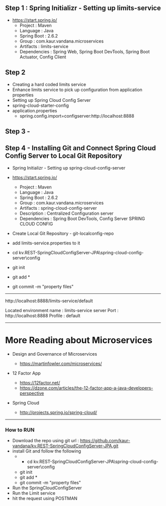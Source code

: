 ## Step 1 : Spring Initializr - Setting up limits-service
- https://start.spring.io/
    - Project : Maven
    - Language : Java
    - Spring Boot : 2.6.2
    - Group : com.kaur.vandana.microservices
    - Artifacts : limits-service
    - Dependencies : Spring Web, Spring Boot DevTools, Spring Boot Actuator, Config Client

## Step 2
- Creating a hard coded limits service
- Enhance limits service to pick up configuration from application properties
- Setting up Spring Cloud Config Server
- <artifactId>spring-cloud-starter-config</artifactId>
- application.properties
    - spring.config.import=configserver:http://localhost:8888

## Step 3 -

## Step 4 - Installing Git and Connect Spring Cloud Config Server to Local Git Repository
- Spring Initializr - Setting up spring-cloud-config-server
- https://start.spring.io/
    - Project : Maven
    - Language : Java
    - Spring Boot : 2.6.2
    - Group : com.kaur.vandana.microservices
    - Artifacts : spring-cloud-config-server
    - Description : Centralized Configuration server
    - Dependencies : Spring Boot DevTools, Config Server SPRING CLOUD CONFIG

- Create Local Git Repository - git-localconfig-repo
- add limits-service.properties to it


- cd kv.REST-SpringCloudConfigServer-JPA\spring-cloud-config-server\config
- git init
- git add *
- git commit -m "property files"

------------------------------------------------------------------------------------------------------------------------

http://localhost:8888/limits-service/default

Located environment
name : limits-service
server Port : http://localhost:8888
Profile : default

------------------------------------------------------------------------------------------------------------------------

# More Reading about Microservices
- Design and Governance of Microservices
    - https://martinfowler.com/microservices/

- 12 Factor App
    - https://12factor.net/
    - https://dzone.com/articles/the-12-factor-app-a-java-developers-perspective

- Spring Cloud
    - http://projects.spring.io/spring-cloud/

------------------------------------------------------------------------------------------------------------------------
### How to RUN
- Download the repo using git url : https://github.com/kaur-vandana/kv.REST-SpringCloudConfigServer-JPA.git 
- install Git and follow the following
    - - cd kv.REST-SpringCloudConfigServer-JPA\spring-cloud-config-server\config
    - git init
    - git add *
    - git commit -m "property files"
- Run the SpringCloudConfigServer
- Run the Limit service
- hit the request using POSTMAN 
